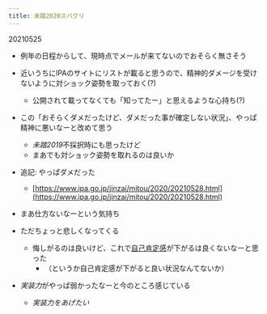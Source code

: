 ```yaml
---
title: 未踏2020スパクリ
---
```


20210525

* 例年の日程からして、現時点でメールが来てないのでおそらく無さそう

* 近いうちにIPAのサイトにリストが載ると思うので、精神的ダメージを受けないように対ショック姿勢を取っておく(?)
  
  * 公開されて載ってなくても「知ってたー」と思えるような心持ち(?)
* この「おそらくダメだったけど、ダメだった事が確定しない状況」、やっぱ精神に悪いなーと改めて思う
  
  * *未踏2019*不採択時にも思ったけど
  * まあでも対ショック姿勢を取れるのは良いか
* 追記: やっぱダメだった
  
  * [https://www.ipa.go.jp/jinzai/mitou/2020/20210528.html](https://www.ipa.go.jp/jinzai/mitou/2020/20210528.html)
* まあ仕方ないなーという気持ち

* ただちょっと悲しくなってくる
  
  * 悔しがるのは良いけど、これで[自己肯定感](%E8%87%AA%E5%B7%B1%E8%82%AF%E5%AE%9A%E6%84%9F.md)が下がるは良くないなーと思った
    * （というか自己肯定感が下がると良い状況なんてないか）
* *実装力*がやっぱ弱かったなーと今のところ感じている
  
  * *実装力をあげたい*
